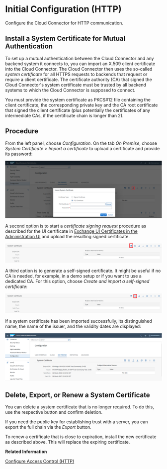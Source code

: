 <!-- loio3f974eae3cba4dafa274ec59f69daba6 -->

# Initial Configuration \(HTTP\)

Configure the Cloud Connector for HTTP communication.



<a name="loio3f974eae3cba4dafa274ec59f69daba6__section_N1001A_N10011_N10001"/>

## Install a System Certificate for Mutual Authentication

To set up a mutual authentication between the Cloud Connector and any backend system it connects to, you can import an X.509 client certificate into the Cloud Connector. The Cloud Connector then uses the so-called *system certificate* for all HTTPS requests to backends that request or require a client certificate. The certificate authority \(CA\) that signed the Cloud Connector's system certificate must be trusted by all backend systems to which the Cloud Connector is supposed to connect.

You must provide the system certificate as PKCS\#12 file containing the client certificate, the corresponding private key and the CA root certificate that signed the client certificate \(plus potentially the certificates of any intermediate CAs, if the certificate chain is longer than 2\).



<a name="loio3f974eae3cba4dafa274ec59f69daba6__section_rdy_tpb_vfb"/>

## Procedure

From the left panel, choose *Configuration*. On the tab *On Premise*, choose *System Certificate* \> *Import a certificate* to upload a certificate and provide its password:

![](images/SCC_CS_InitialConfigHTTP_-_Import_Certificate_83822ed.png)

A second option is to start a *certificate signing request* procedure as described for the UI certificate in [Exchange UI Certificates in the Administration UI](exchange-ui-certificates-in-the-administration-ui-b70bf16.md) and upload the resulting signed certificate.

![](images/SCC_CS_InitialConfigHTTP_-_CSR_45302a1.png)

A third option is to generate a self-signed certificate. It might be useful if no CA is needed, for example, in a demo setup or if you want to use a dedicated CA. For this option, choose *Create and import a self-signed certificate*:

![](images/SCC_CS_InitialConfigHTTP_-_Certificate_Selfsigned_e82bc08.png)

If a system certificate has been imported successfully, its distinguished name, the name of the issuer, and the validity dates are displayed:

![](images/SCC_CS_InitialConfigHTTP_-_ImportCertificate_Result_e78de6b.png)



<a name="loio3f974eae3cba4dafa274ec59f69daba6__section_vnt_vm3_m1c"/>

## Delete, Export, or Renew a System Certificate

You can delete a system certificate that is no longer required. To do this, use the respective button and confirm deletion.

If you need the public key for establishing trust with a server, you can export the full chain via the *Export* button.

To renew a certificate that is close to expiration, install the new certificate as described above. This will replace the expiring certificate.

**Related Information**  


[Configure Access Control \(HTTP\)](configure-access-control-http-e7d4927.md "Specify the backend systems that can be accessed by your cloud applications using HTTP.")

